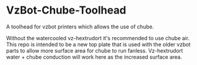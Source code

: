 # VzBot-Chube-Toolhead
A toolhead for vzbot printers which allows the use of chube.

Without the watercooled vz-hextrudort it's recommended to use chube air. This repo is intended to be a new top plate that is used with the older vzbot parts to allow more surface area for chube to run fanless. Vz-hextrudort water + chube conduction will work here as the increased surface area.
